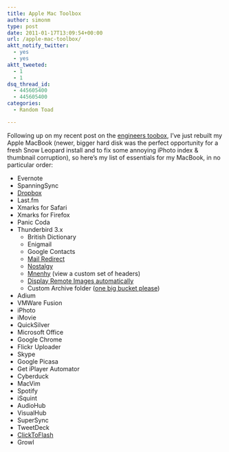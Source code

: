 ```yaml
---
title: Apple Mac Toolbox
author: simonm
type: post
date: 2011-01-17T13:09:54+00:00
url: /apple-mac-toolbox/
aktt_notify_twitter:
  - yes
  - yes
aktt_tweeted:
  - 1
  - 1
dsq_thread_id:
  - 445605400
  - 445605400
categories:
  - Random Toad

---
```

Following up on my recent post on the [engineers toobox][1], I&#8217;ve just rebuilt my Apple MacBook (newer, bigger hard disk was the perfect opportunity for a fresh Snow Leopard install and to fix some annoying iPhoto index & thumbnail corruption), so here&#8217;s my list of essentials for my MacBook, in no particular order:

  * Evernote
  * SpanningSync
  * [Dropbox][2]
  * Last.fm
  * Xmarks for Safari
  * Xmarks for Firefox
  * Panic Coda
  * Thunderbird 3.x 
      * British Dictionary
      * Enigmail
      * Google Contacts
      * [Mail Redirect][3]
      * [Nostalgy][4]
      * [Mnenhy][5] (view a custom set of headers)
      * [Display Remote Images automatically][6]
      * Custom Archive folder ([one big bucket please][7])
  * Adium
  * VMWare Fusion
  * iPhoto
  * iMovie
  * QuickSilver
  * Microsoft Office
  * Google Chrome
  * Flickr Uploader
  * Skype
  * Google Picasa
  * Get iPlayer Automator
  * Cyberduck
  * MacVim
  * Spotify
  * iSquint
  * AudioHub
  * VisualHub
  * SuperSync
  * TweetDeck
  * [ClickToFlash][8]
  * Growl

 [1]: http://www.mccartney.ie/wordpress/2010/06/15/the-new-toolbox/
 [2]: http://www.dropbox.com
 [3]: http://mailredirect.mozdev.org/
 [4]: https://addons.mozilla.org/af/thunderbird/addon/2487/
 [5]: https://addons.mozilla.org/ja/thunderbird/addon/2516/
 [6]: http://www.groovypost.com/howto/geek-stuff/allow-thunderbird-3-to-download-and-display-images-automatically/
 [7]: http://kb.mozillazine.org/Thunderbird_3.0_-_New_Features_and_Changes#New_.22Archives.22_Folder
 [8]: http://clicktoflash.com/